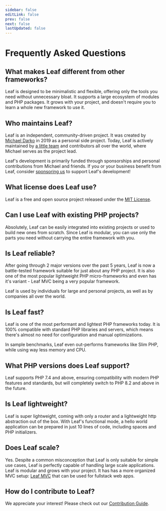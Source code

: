 ```yaml
---
sidebar: false
editLink: false
prev: false
next: false
lastUpdated: false
---
```


# Frequently Asked Questions

## What makes Leaf different from other frameworks?

Leaf is designed to be minimalistic and flexible, offering only the tools you need without unnecessary bloat. It supports a large ecosystem of modules and PHP packages. It grows with your project, and doesn't require you to learn a whole new framework to use it.

## Who maintains Leaf?

Leaf is an independent, community-driven project. It was created by [Michael Darko](https://github.com/mychidarko) in 2019 as a personal side project. Today, Leaf is actively maintained by [a little team](/community/team) and contributors all over the world, where Michael serves as the project lead.

Leaf's development is primarily funded through sponsorships and personal contributions from Michael and friends. If you or your business benefit from Leaf, consider [sponsoring us](/support) to support Leaf's development!

## What license does Leaf use?

Leaf is a free and open source project released under the [MIT License](https://opensource.org/licenses/MIT).

## Can I use Leaf with existing PHP projects?

Absolutely, Leaf can be easily integrated into existing projects or used to build new ones from scratch. Since Leaf is modular, you can use only the parts you need without carrying the entire framework with you.

## Is Leaf reliable?

After going through 2 major versions over the past 5 years, Leaf is now a battle-tested framework suitable for just about any PHP project. It is also one of the most popular lightweight PHP micro-frameworks and even has it's variant - Leaf MVC being a very popular framework.

Leaf is used by individuals for large and personal projects, as well as by companies all over the world.

## Is Leaf fast?

Leaf is one of the most performant and lightest PHP frameworks today. It is 100% compatible with standard PHP libraries and servers, which means there's almost no need for configuration and manual optimizations.

In sample benchmarks, Leaf even out-performs frameworks like Slim PHP, while using way less memory and CPU.

## What PHP versions does Leaf support?

Leaf supports PHP 7.4 and above, ensuring compatibility with modern PHP features and standards, but will completely switch to PHP 8.2 and above in the future.

## Is Leaf lightweight?

Leaf is super lightweight, coming with only a router and a lightweight http abstraction out of the box. With Leaf's functional mode, a hello world application can be prepared in just 10 lines of code, including spaces and PHP initializers.

## Does Leaf scale?

Yes. Despite a common misconception that Leaf is only suitable for simple use cases, Leaf is perfectly capable of handling large scale applications. Leaf is modular and grows with your project. It has has a more organized MVC setup: [Leaf MVC](https://leafphp.dev/) that can be used for fullstack web apps.

## How do I contribute to Leaf?

We appreciate your interest! Please check out our [Contribution Guide](/community/contribute).

